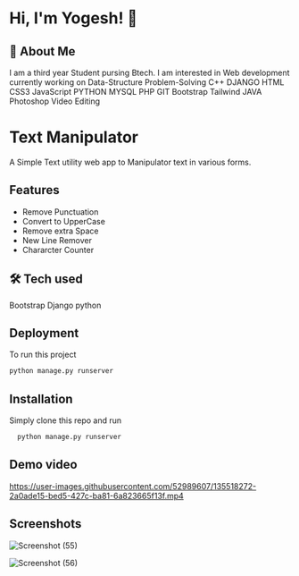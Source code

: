 
# Hi, I'm Yogesh! 👋

  
## 🚀 About Me
I am a third year Student pursing Btech. I am interested in Web development currently working on Data-Structure Problem-Solving C++ DJANGO HTML CSS3 JavaScript PYTHON MYSQL PHP GIT Bootstrap Tailwind JAVA Photoshop Video Editing

  
# Text Manipulator

A Simple Text utility web app to Manipulator text in various forms.


## Features

- Remove Punctuation
- Convert to UpperCase
- Remove extra Space
- New Line Remover
- Chararcter Counter

  
## 🛠 Tech used
Bootstrap  Django  python

  
## Deployment

To run this project

```bash
python manage.py runserver
```

  
## Installation

Simply clone this repo
and run

```bash
  python manage.py runserver
```
    
## Demo video

https://user-images.githubusercontent.com/52989607/135518272-2a0ade15-bed5-427c-ba81-6a823665f13f.mp4

## Screenshots


![Screenshot (55)](https://user-images.githubusercontent.com/52989607/135513409-e243d09f-9122-4fae-abdd-2d6e5ee7286d.png)

![Screenshot (56)](https://user-images.githubusercontent.com/52989607/135513428-1fe5dfa2-580b-4238-95f3-64cd3953e194.png)


